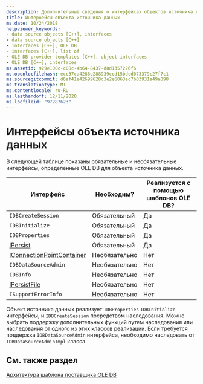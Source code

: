 ```yaml
---
description: Дополнительные сведения о интерфейсах объектов источника данных
title: Интерфейсы объекта источника данных
ms.date: 10/24/2018
helpviewer_keywords:
- data source objects [C++], interfaces
- data source objects [C++]
- interfaces [C++], OLE DB
- interfaces [C++], list of
- OLE DB provider templates [C++], object interfaces
- OLE DB [C++], interfaces
ms.assetid: 929e100c-c08c-4b64-8437-d8d1357226f6
ms.openlocfilehash: ecc37ca4286e288939ccd15bdcd073379c27f7c1
ms.sourcegitcommit: d6af41e42699628c3e2e6063ec7b03931a49a098
ms.translationtype: MT
ms.contentlocale: ru-RU
ms.lasthandoff: 12/11/2020
ms.locfileid: "97287623"
---
```

# <a name="data-source-object-interfaces"></a>Интерфейсы объекта источника данных

В следующей таблице показаны обязательные и необязательные интерфейсы, определенные OLE DB для объекта источника данных.

|Интерфейс|Необходим?|Реализуется с помощью шаблонов OLE DB?|
|---------------|---------------|--------------------------------------|
|`IDBCreateSession`|Обязательный|Да|
|`IDBInitialize`|Обязательный|Да|
|`IDBProperties`|Обязательный|Да|
|[IPersist](/windows/win32/api/objidl/nn-objidl-ipersist)|Обязательный|Да|
|[IConnectionPointContainer](/windows/win32/api/ocidl/nn-ocidl-iconnectionpointcontainer)|Необязательно|Нет|
|`IDBDataSourceAdmin`|Необязательно|Нет|
|`IDBInfo`|Необязательно|Нет|
|[IPersistFile](/windows/win32/api/objidl/nn-objidl-ipersistfile)|Необязательно|Нет|
|`ISupportErrorInfo`|Необязательно|Нет|

Объект источника данных реализует `IDBProperties` `IDBInitialize` интерфейсы, и `IDBCreateSession` посредством наследования. Можно выбрать поддержку дополнительных функций путем наследования или наследования от одного из этих классов реализации. Если требуется поддержка `IDBDataSourceAdmin` интерфейса, необходимо наследовать от `IDBDataSourceAdminImpl` класса.

## <a name="see-also"></a>См. также раздел

[Архитектура шаблона поставщика OLE DB](../../data/oledb/ole-db-provider-template-architecture.md)<br/>
